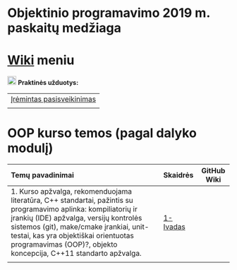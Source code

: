 # Objektinio programavimo 2019 m. paskaitų medžiaga 

# [Wiki](https://github.com/objprog/paskaitos2019/wiki) meniu

<a href="https://github.com/objprog/praktika/wiki"><img src="https://upload.wikimedia.org/wikipedia/commons/thumb/1/18/ISO_C%2B%2B_Logo.svg/1200px-ISO_C%2B%2B_Logo.svg.png" width="20"></a> __Praktinės užduotys:__

|                                                              |
| ------------------------------------------------------------ |
| [Įrėmintas pasisveikinimas](https://github.com/objprog/paskaitos2019/wiki/Įrėmintas-pasisveikinimas) |
|                                                              |

# OOP kurso temos (pagal dalyko modulį)

| Temų pavadinimai                                             | Skaidrės                                                     | GitHub Wiki |
| :----------------------------------------------------------- | :----------------------------------------------------------- | ----------- |
| 1. Kurso apžvalga, rekomenduojama literatūra, C++ standartai, pažintis su programavimo aplinka: kompiliatorių ir įrankių (IDE) apžvalga, versijų kontrolės sistemos (git), make/cmake įrankiai, unit-testai, kas yra objektiškai orientuotas programavimas (OOP)?, objekto koncepcija, C++11 standarto apžvalga. | [1-Ivadas](https://github.com/objprog/paskaitos2019/blob/master/slides/Teorija-1-Ivadas.pdf) |             |
|                                                              |                                                              |             |

